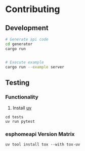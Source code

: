 # Contributing

## Development

```bash
# Generate api code
cd generator
cargo run


# Execute example
cargo run --example server
```

## Testing


### Functionality

1. Install [uv](https://docs.astral.sh/uv/getting-started/installation/)
```
cd tests
uv run pytest
```

### esphomeapi Version Matrix

```
uv tool install tox --with tox-uv

```